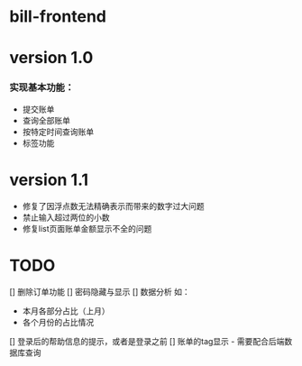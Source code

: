 # bill-frontend

# version 1.0
### 实现基本功能：
- 提交账单
- 查询全部账单
- 按特定时间查询账单
- 标签功能

# version 1.1
- 修复了因浮点数无法精确表示而带来的数字过大问题
- 禁止输入超过两位的小数
- 修复list页面账单金额显示不全的问题

# TODO
[] 删除订单功能
[] 密码隐藏与显示
[] 数据分析
如：
- 本月各部分占比（上月）
- 各个月份的占比情况

[] 登录后的帮助信息的提示，或者是登录之前
[] 账单的tag显示 - 需要配合后端数据库查询